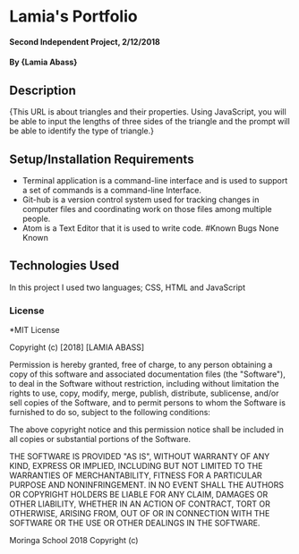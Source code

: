# Lamia's Portfolio
#### Second Independent Project, 2/12/2018
#### By **{Lamia Abass}**
## Description
{This URL is about triangles and their properties. Using JavaScript, you will be able to input the lengths of three sides of the triangle and the prompt will be able to identify the type of triangle.}
## Setup/Installation Requirements
* Terminal application is a command-line interface and is used to support a set of commands  is a command-line Interface.
* Git-hub is a version control system used for tracking changes in computer files and coordinating work on those files among multiple people.
* Atom is a Text Editor that it is used to write code.
#Known Bugs
None Known
## Technologies Used
In this project I used two languages; CSS, HTML and JavaScript
### License
*MIT License

Copyright (c) [2018] [LAMIA ABASS]

Permission is hereby granted, free of charge, to any person obtaining a copy
of this software and associated documentation files (the "Software"), to deal
in the Software without restriction, including without limitation the rights
to use, copy, modify, merge, publish, distribute, sublicense, and/or sell
copies of the Software, and to permit persons to whom the Software is
furnished to do so, subject to the following conditions:

The above copyright notice and this permission notice shall be included in all
copies or substantial portions of the Software.

THE SOFTWARE IS PROVIDED "AS IS", WITHOUT WARRANTY OF ANY KIND, EXPRESS OR
IMPLIED, INCLUDING BUT NOT LIMITED TO THE WARRANTIES OF MERCHANTABILITY,
FITNESS FOR A PARTICULAR PURPOSE AND NONINFRINGEMENT. IN NO EVENT SHALL THE
AUTHORS OR COPYRIGHT HOLDERS BE LIABLE FOR ANY CLAIM, DAMAGES OR OTHER
LIABILITY, WHETHER IN AN ACTION OF CONTRACT, TORT OR OTHERWISE, ARISING FROM,
OUT OF OR IN CONNECTION WITH THE SOFTWARE OR THE USE OR OTHER DEALINGS IN THE
SOFTWARE.

Moringa School 2018
Copyright (c)
